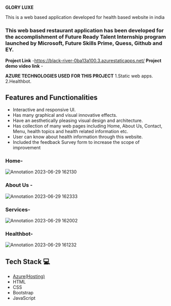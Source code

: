 **GLORY LUXE**

This is a web based application developed for health based website in india

### This web based restaurant application has been developed for the accomplishment of Future Ready Talent Internship program launched by Microsoft, Future Skills Prime, Quess, Github and EY.


**Project Link** -https://black-river-0ba13a100.3.azurestaticapps.net/
**Project demo video link** -

**AZURE TECHNOLOGIES USED FOR THIS PROJECT**
1.Static web apps.
2.Healthbot.

## Features and Functionalities 

- Interactive and responsive UI.
- Has many graphical and visual innovative effects.
- Have an aesthetically pleasing visual design and architecture.
- Has collection of many web pages including Home, About Us, Contact, Menu, health topics and health related information etc.
- User can know about health information through this website.
- Included the feedback Survey form to increase the scope of improvement 



### Home-

![Annotation 2023-06-29 162130](https://github.com/Srilakshmi4L0/project05/assets/124798440/5df225d6-1d5c-4701-8a1a-5cbfea44abca)


### About Us -

![Annotation 2023-06-29 162333](https://github.com/Srilakshmi4L0/project05/assets/124798440/f39d3251-8743-46b8-a860-a6175274efa2)


### Services-

![Annotation 2023-06-29 162002](https://github.com/Srilakshmi4L0/project05/assets/124798440/e0825ab5-7135-4326-b9df-5e4c9b930eea)


### Healthbot-

![Annotation 2023-06-29 161232](https://github.com/Srilakshmi4L0/project05/assets/124798440/688ddbd6-f83b-4b28-b164-16e716e2996e)


## Tech Stack 💻

- [Azure(Hosting)](https://azure.microsoft.com/en-in/features/azure-portal/)
- HTML
- CSS
- Bootstrap
- JavaScript

